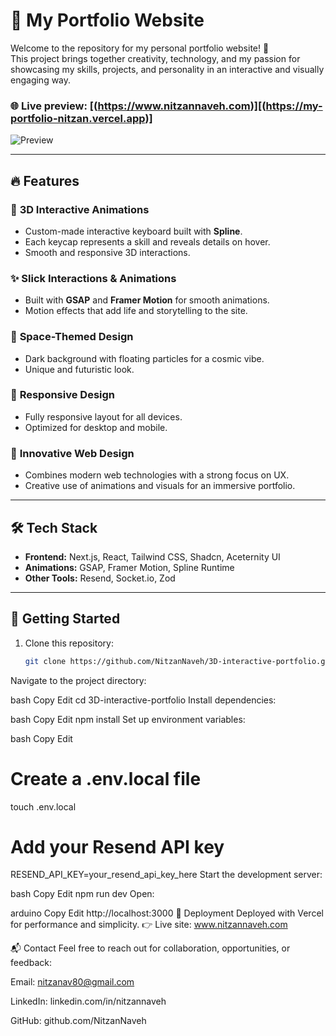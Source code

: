 # 🚀 My Portfolio Website

Welcome to the repository for my personal portfolio website! 🎉  
This project brings together creativity, technology, and my passion for showcasing my skills, projects, and personality in an interactive and visually engaging way.  

### 🌐 Live preview: [(https://www.nitzannaveh.com)][(https://my-portfolio-nitzan.vercel.app)]

![Preview](https://github.com/NitzanNaveh/3D-interactive-portfolio/blob/main/public/assets/preview_video.gif?raw=true)

---

## 🔥 Features

### 🎹 **3D Interactive Animations**
- Custom-made interactive keyboard built with **Spline**.  
- Each keycap represents a skill and reveals details on hover.  
- Smooth and responsive 3D interactions.  

### ✨ **Slick Interactions & Animations**
- Built with **GSAP** and **Framer Motion** for smooth animations.  
- Motion effects that add life and storytelling to the site.  

### 🌌 **Space-Themed Design**
- Dark background with floating particles for a cosmic vibe.  
- Unique and futuristic look.  

### 📱 **Responsive Design**
- Fully responsive layout for all devices.  
- Optimized for desktop and mobile.  

### 🧠 **Innovative Web Design**
- Combines modern web technologies with a strong focus on UX.  
- Creative use of animations and visuals for an immersive portfolio.  

---

## 🛠️ Tech Stack

- **Frontend:** Next.js, React, Tailwind CSS, Shadcn, Aceternity UI  
- **Animations:** GSAP, Framer Motion, Spline Runtime  
- **Other Tools:** Resend, Socket.io, Zod  

---

## 🌟 Getting Started

1. Clone this repository:
   ```bash
   git clone https://github.com/NitzanNaveh/3D-interactive-portfolio.git
Navigate to the project directory:

bash
Copy
Edit
cd 3D-interactive-portfolio
Install dependencies:

bash
Copy
Edit
npm install
Set up environment variables:

bash
Copy
Edit
# Create a .env.local file
touch .env.local

# Add your Resend API key
RESEND_API_KEY=your_resend_api_key_here
Start the development server:

bash
Copy
Edit
npm run dev
Open:

arduino
Copy
Edit
http://localhost:3000
🚀 Deployment
Deployed with Vercel for performance and simplicity.
👉 Live site: www.nitzannaveh.com

📬 Contact
Feel free to reach out for collaboration, opportunities, or feedback:

Email: nitzanav80@gmail.com

LinkedIn: linkedin.com/in/nitzannaveh

GitHub: github.com/NitzanNaveh
